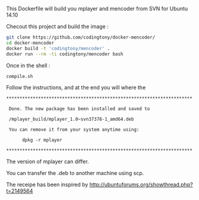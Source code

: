 
This Dockerfile will build you mplayer and mencoder from SVN for Ubuntu 14.10

Checout this project and build the image :
``` bash
git clone https://github.com/codingtony/docker-mencoder/
cd docker-mencoder
docker build -t 'codingtony/mencoder' .
docker run --rm -ti codingtony/mencoder bash
```

Once in the shell :
```
compile.sh
```

Follow the instructions, and at the end you will where the 
```
**********************************************************************

 Done. The new package has been installed and saved to

 /mplayer_build/mplayer_1.0~svn37378-1_amd64.deb

 You can remove it from your system anytime using: 

      dpkg -r mplayer

**********************************************************************
```
The version of mplayer can differ.

You can transfer the .deb to another machine using scp.

The receipe has been inspired by http://ubuntuforums.org/showthread.php?t=2149564

